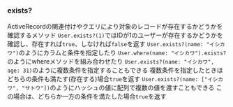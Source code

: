 ### exists?
ActiveRecordの関連付けやクエリにより対象のレコードが存在するかどうかを確認するメソッド
`User.exists?(1)`ではIDが1のユーザーが存在するかどうかを確認し、存在すれば`true`、しなければ`false`を返す
`User.exists?(name: "イシカワ")`のようにカラムと条件を指定したり
`User.where(name: "イシカワ").exists?`のようにwhereメソッドを組み合わせたり
`User.exists?(name: "イシカワ", age: 31)`のように複数条件を指定することもできる
複数条件を指定したときはどちらの条件も満たす(存在する)場合`true`を返す
`User.exists?(name: ["イシカワ", "サトウ"])`のようにハッシュの値に配列で複数の値を渡すこともできる
この場合は、どちらか一方の条件を満たした場合`true`を返す

